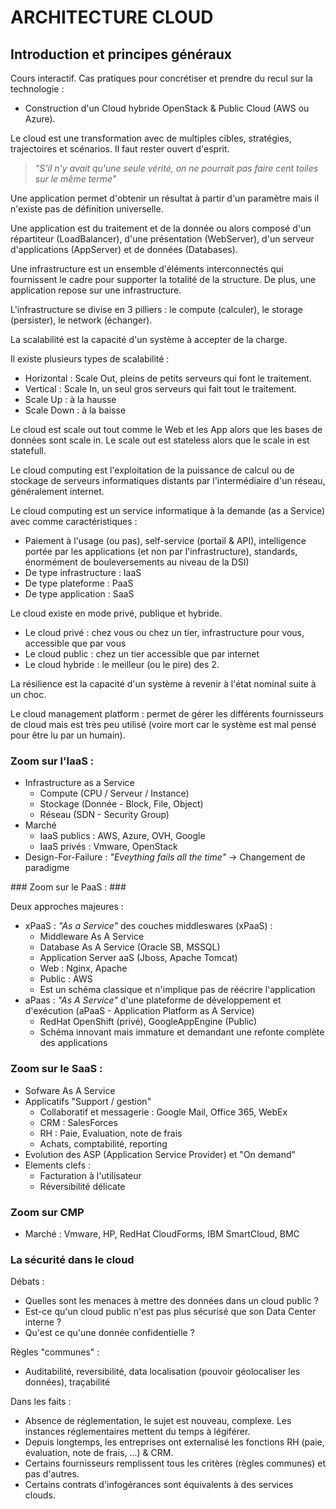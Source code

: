# ARCHITECTURE CLOUD #

## Introduction et principes généraux ##

Cours interactif. Cas pratiques pour concrétiser et prendre du recul sur la technologie :

- Construction d'un Cloud hybride OpenStack & Public Cloud (AWS ou Azure).

Le cloud est une transformation avec de multiples cibles, stratégies, trajectoires et scénarios. Il faut rester ouvert d'esprit.

> *"S'il n'y avait qu'une seule vérité, on ne pourrait pas faire cent toiles sur le même terme"*

Une application permet d'obtenir un résultat à partir d'un paramètre mais il n'existe pas de définition universelle.

Une application est du traitement et de la donnée ou alors composé d'un répartiteur (LoadBalancer), d'une présentation (WebServer), d'un serveur d'applications (AppServer) et de données (Databases).

Une infrastructure est un ensemble d'éléments interconnectés qui fournissent le cadre pour supporter la totalité de la structure. De plus, une application repose sur une infrastructure.

L'infrastructure se divise en 3 pilliers : le compute (calculer), le storage (persister), le network (échanger).

La scalabilité est la capacité d'un système à accepter de la charge.

Il existe plusieurs types de scalabilité :

- Horizontal : Scale Out, pleins de petits serveurs qui font le traitement.
- Vertical : Scale In, un seul gros serveurs qui fait tout le traitement.
- Scale Up : à la hausse
- Scale Down : à la baisse

Le cloud est scale out tout comme le Web et les App alors que les bases de données sont scale in. Le scale out est stateless alors que le scale in est statefull.

Le cloud computing est l'exploitation de la puissance de calcul ou de stockage de serveurs informatiques distants par l'intermédiaire d'un réseau, généralement internet.

Le cloud computing est un service informatique à la demande (as a Service) avec comme caractéristiques :

- Paiement à l'usage (ou pas), self-service (portail & API), intelligence portée par les applications (et non par l'infrastructure), standards, énormément de bouleversements au niveau de la DSI)
- De type infrastructure : IaaS
- De type plateforme : PaaS
- De type application : SaaS

Le cloud existe en mode privé, publique et hybride.

- Le cloud privé : chez vous ou chez un tier, infrastructure pour vous, accessible que par vous
- Le cloud public : chez un tier accessible que par internet
- Le cloud hybride : le meilleur (ou le pire) des 2.

La résilience est la capacité d'un système à revenir à l'état nominal suite à un choc.

Le cloud management platform : permet de gérer les différents fournisseurs de cloud mais est très peu utilisé (voire mort car le système est mal pensé pour être lu par un humain).

### Zoom sur l'IaaS : ###

- Infrastructure as a Service
  - Compute (CPU / Serveur / Instance)
  - Stockage (Donnée - Block, File, Object)
  - Réseau (SDN - Security Group)
- Marché
  - IaaS publics : AWS, Azure, OVH, Google
  - IaaS privés : Vmware, OpenStack
- Design-For-Failure : *"Eveything fails all the time"* -> Changement de paradigme

### Zoom sur le PaaS : ###

Deux approches majeures :

- xPaaS : *"As a Service"* des couches middleswares (xPaaS) :
  - Middleware As A Service
  - Database As A Service (Oracle SB, MSSQL)
  - Application Server aaS (Jboss, Apache Tomcat)
  - Web : Nginx, Apache
  - Public : AWS
  - Est un schéma classique et n'implique pas de réécrire l'application
- aPaas : *"As A Service"* d'une plateforme de développement et d'exécution (aPaaS - Application Platform as A Service)
  - RedHat OpenShift (privé), GoogleAppEngine (Public)
  - Schéma innovant mais immature et demandant une refonte complète des applications

### Zoom sur le SaaS : ###

- Sofware As A Service
- Applicatifs "Support / gestion"
  - Collaboratif et messagerie : Google Mail, Office 365, WebEx
  - CRM : SalesForces
  - RH : Paie, Evaluation, note de frais
  - Achats, comptabilité, reporting
- Evolution des ASP (Application Service Provider) et "On demand"
- Elements clefs :
  - Facturation à l'utilisateur
  - Réversibilité délicate

 ### Zoom sur CMP ###

- Marché : Vmware, HP, RedHat CloudForms, IBM SmartCloud, BMC

### La sécurité dans le cloud ###

Débats :

- Quelles sont les menaces à mettre des données dans un cloud public ?
- Est-ce qu'un cloud public n'est pas plus sécurisé que son Data Center interne ?
- Qu'est ce qu'une donnée confidentielle ?

Règles "communes" :

- Auditabilité, reversibilité, data localisation (pouvoir géolocaliser les données), traçabilité

Dans les faits :

- Absence de réglementation, le sujet est nouveau, complexe. Les instances réglementaires mettent du temps à légiférer.
- Depuis longtemps, les entreprises ont externalisé les fonctions RH (paie, évaluation, note de frais, ...) & CRM.
- Certains fournisseurs remplissent tous les critères (règles communes) et pas d'autres.
- Certains contrats d'infogérances sont équivalents à des services clouds.

